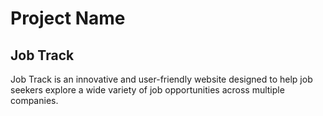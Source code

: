 # Project Name
## Job Track
Job Track is an innovative and user-friendly website designed to help job seekers explore a wide variety of job opportunities across multiple companies. 
